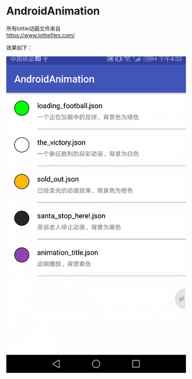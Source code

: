# AndroidAnimation

所有lottie动画文件来自  
https://www.lottiefiles.com/


效果如下：


![santan](https://raw.githubusercontent.com/sunyjams/AndroidAnimation/master/santan.gif)
